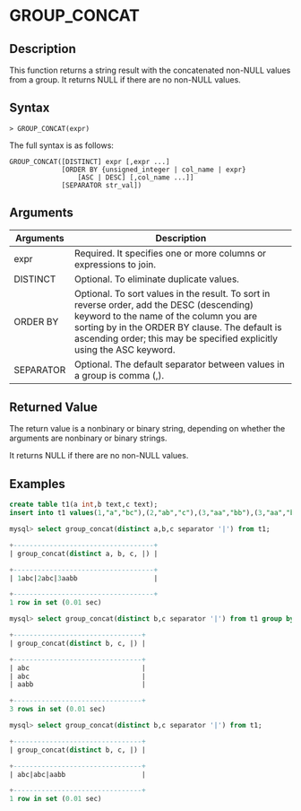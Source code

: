 # **GROUP_CONCAT**

## **Description**

This function returns a string result with the concatenated non-NULL values from a group. It returns NULL if there are no non-NULL values.

## **Syntax**

```
> GROUP_CONCAT(expr)
```

The full syntax is as follows:

```
GROUP_CONCAT([DISTINCT] expr [,expr ...]
             [ORDER BY {unsigned_integer | col_name | expr}
                 [ASC | DESC] [,col_name ...]]
             [SEPARATOR str_val])
```

## **Arguments**

|  Arguments   | Description  |
|  ----  | ----  |
| expr  | Required. It specifies one or more columns or expressions to join. |
| DISTINCT |Optional. To eliminate duplicate values.|
| ORDER BY | Optional. To sort values in the result. To sort in reverse order, add the DESC (descending) keyword to the name of the column you are sorting by in the ORDER BY clause. The default is ascending order; this may be specified explicitly using the ASC keyword. |
| SEPARATOR | Optional.  The default separator between values in a group is comma (,).|

## **Returned Value**

The return value is a nonbinary or binary string, depending on whether the arguments are nonbinary or binary strings.

It returns NULL if there are no non-NULL values.

## **Examples**

```sql
create table t1(a int,b text,c text);
insert into t1 values(1,"a","bc"),(2,"ab","c"),(3,"aa","bb"),(3,"aa","bb");

mysql> select group_concat(distinct a,b,c separator '|') from t1;

+-----------------------------------+
| group_concat(distinct a, b, c, |) |

+-----------------------------------+
| 1abc|2abc|3aabb                   |

+-----------------------------------+
1 row in set (0.01 sec)

mysql> select group_concat(distinct b,c separator '|') from t1 group by a;

+--------------------------------+
| group_concat(distinct b, c, |) |

+--------------------------------+
| abc                            |
| abc                            |
| aabb                           |

+--------------------------------+
3 rows in set (0.01 sec)

mysql> select group_concat(distinct b,c separator '|') from t1;

+--------------------------------+
| group_concat(distinct b, c, |) |

+--------------------------------+
| abc|abc|aabb                   |

+--------------------------------+
1 row in set (0.01 sec)
```
